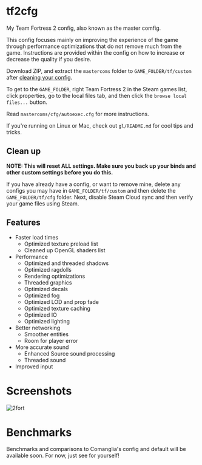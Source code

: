 # tf2cfg
My Team Fortress 2 config, also known as the master comfig.

This config focuses mainly on improving the experience of the game through
performance optimizations that do not remove much from the game. Instructions
are provided within the config on how to increase or decrease the quality
if you desire.

Download ZIP, and extract the `mastercoms` folder to `GAME_FOLDER/tf/custom` after [cleaning your config](#clean-up).

To get to the `GAME_FOLDER`, right Team Fortress 2 in the Steam games list, click properties, go to the local files tab, and then click the `browse local files...` button.

Read `mastercoms/cfg/autoexec.cfg` for more instructions.

If you're running on Linux or Mac, check out `gl/README.md` for cool tips and tricks.

## Clean up

**NOTE: This will reset ALL settings. Make sure you back up your binds and other
custom settings before you do this.**

If you have already have a config, or want to remove mine, delete any configs you may have in `GAME_FOLDER/tf/custom` and then delete the `GAME_FOLDER/tf/cfg` folder. Next, disable Steam Cloud sync and then verify your game files using Steam.

## Features

* Faster load times
  * Optimized texture preload list
  * Cleaned up OpenGL shaders list
* Performance
  * Optimized and threaded shadows
  * Optimized ragdolls
  * Rendering optimizations
  * Threaded graphics
  * Optimized decals
  * Optimized fog
  * Optimized LOD and prop fade
  * Optimized texture caching
  * Optimized IO
  * Optimized lighting
* Better networking
  * Smoother entities
  * Room for player error
* More accurate sound
  * Enhanced Source sound processing
  * Threaded sound
* Improved input

# Screenshots

![2fort](http://i.imgur.com/eiGH0Ch.jpg)

# Benchmarks

Benchmarks and comparisons to Comanglia's config and default will be available soon. For now, just see for yourself!

